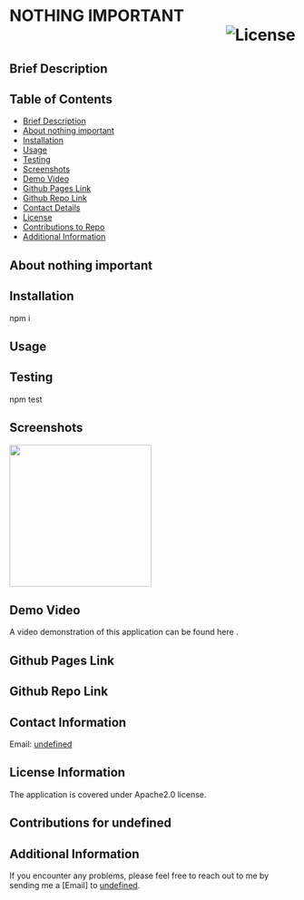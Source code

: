 
# <div style="text-transform:uppercase">nothing important</div> <div align="right">![License](https://img.shields.io/badge/License-Apache2.0-blue)</div>

## Brief Description <a name='description'></a>
   

## Table of Contents
   * [Brief Description](#description)
   * [About nothing important](#about)
   * [Installation](#install)
   * [Usage](#usage)
   * [Testing](#test)
   * [Screenshots](#screenshots)
   * [Demo Video](#demo)
   * [Github Pages Link](#pages) 
   * [Github Repo Link](#repo)
   * [Contact Details](#contact)
   * [License](#license)
   * [Contributions to Repo](#contributions)
   * [Additional Information](#info)

## About nothing important <a name='about'></a>
   

   
## Installation <a name='install'></a>
   npm i

 
## Usage <a name='usage'></a>
      
    
  
## Testing <a name='test'></a>
   npm test

## Screenshots <a name='screenshots'></a>
   <img src="" style="height:250px">

   
## Demo Video <a name='demo'></a>
   A video demonstration of this application can be found here <a href="" target="_blank"></a>.
    
   
## Github Pages Link <a name='pages'></a>
   <a href="" target="_blank"></a>

   
## Github Repo Link <a name='repo'></a>
   <a href="" target="_blank"></a>
  
   
## Contact Information <a name='contact'></a>
   
   Email: <a href="mailto:undefined">undefined</a>

   
## License Information <a name='license'></a>
   The application is covered under Apache2.0 license.
  
   
## Contributions for undefined <a name='contributions'></a>
   
      
   
## Additional Information <a name='info'></a>
   If you encounter any problems, please feel free to reach out to me by sending me a [Email] to <a href="mailto:undefined">undefined</a>.
